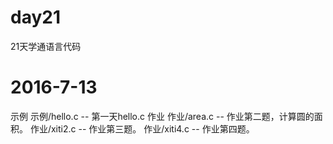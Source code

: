 # day21
21天学通语言代码
# 2016-7-13
示例
示例/hello.c -- 第一天hello.c
作业
作业/area.c -- 作业第二题，计算圆的面积。
作业/xiti2.c -- 作业第三题。
作业/xiti4.c -- 作业第四题。